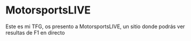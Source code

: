 # MotorsportsLIVE
Este es mi TFG, os presento a MotorsportsLIVE, un sitio donde podrás ver resultas de F1 en directo

